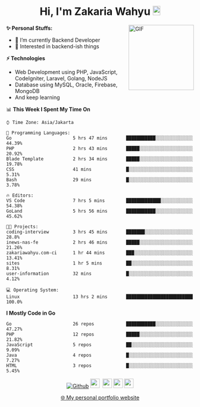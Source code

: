 <h1 align="center">Hi, I'm Zakaria Wahyu <img src="https://github.com/TheDudeThatCode/TheDudeThatCode/blob/master/Assets/Hi.gif" width="20px" height="25px"></h1>

<img align="right" alt="GIF" height="175px" src="https://www.nayakapratama.co.id/wp-content/uploads/2019/07/Website-Maintenance.gif" />

**✨ Personal Stuffs:**
- 🔭 I’m currently Backend Developer
- 🌱 Interested in backend-ish things

**⚡ Technologies**
- Web Development using PHP, JavaScript, CodeIgniter, Laravel, Golang, NodeJS
- Database using MySQL, Oracle, Firebase, MongoDB
- And keep learning

<!--START_SECTION:waka-->
📊 **This Week I Spent My Time On** 

```text
⌚︎ Time Zone: Asia/Jakarta

💬 Programming Languages: 
Go                       5 hrs 47 mins       ███████████░░░░░░░░░░░░░░   44.39% 
PHP                      2 hrs 43 mins       █████░░░░░░░░░░░░░░░░░░░░   20.92% 
Blade Template           2 hrs 34 mins       █████░░░░░░░░░░░░░░░░░░░░   19.78% 
CSS                      41 mins             █░░░░░░░░░░░░░░░░░░░░░░░░   5.31% 
Bash                     29 mins             █░░░░░░░░░░░░░░░░░░░░░░░░   3.78%

🔥 Editors: 
VS Code                  7 hrs 5 mins        █████████████░░░░░░░░░░░░   54.38% 
GoLand                   5 hrs 56 mins       ███████████░░░░░░░░░░░░░░   45.62%

🐱‍💻 Projects: 
coding-interview         3 hrs 45 mins       ███████░░░░░░░░░░░░░░░░░░   28.8% 
inews-nas-fe             2 hrs 46 mins       █████░░░░░░░░░░░░░░░░░░░░   21.26% 
zakariawahyu.com-ci      1 hr 44 mins        ███░░░░░░░░░░░░░░░░░░░░░░   13.41% 
sites                    1 hr 5 mins         ██░░░░░░░░░░░░░░░░░░░░░░░   8.31% 
user-information         32 mins             █░░░░░░░░░░░░░░░░░░░░░░░░   4.12%

💻 Operating System: 
Linux                    13 hrs 2 mins       █████████████████████████   100.0%

```

**I Mostly Code in Go** 

```text
Go                       26 repos            ███████████░░░░░░░░░░░░░░   47.27% 
PHP                      12 repos            █████░░░░░░░░░░░░░░░░░░░░   21.82% 
JavaScript               5 repos             ██░░░░░░░░░░░░░░░░░░░░░░░   9.09% 
Java                     4 repos             █░░░░░░░░░░░░░░░░░░░░░░░░   7.27% 
HTML                     3 repos             █░░░░░░░░░░░░░░░░░░░░░░░░   5.45%

```



<!--END_SECTION:waka-->

<p align="center">
<a href="https://github.com/zakariawahyu" target="_blank"><img alt="Github" src="https://img.shields.io/badge/GitHub-%2312100E.svg?&style=for-the-badge&logo=Github&logoColor=white" /></a>
<a href="https://www.twitter.com/_zakariawahyu"><img src="https://img.shields.io/badge/twitter-%231DA1F2.svg?&style=for-the-badge&logo=twitter&logoColor=white" height=25></a> 
<a href="https://www.linkedin.com/in/zakariawahyu"><img src="https://img.shields.io/badge/linkedin-%230077B5.svg?&style=for-the-badge&logo=linkedin&logoColor=white" height=25></a> 
<a href="https://www.instagram.com/_zakariawahyu"><img src="https://img.shields.io/badge/instagram-%23E4405F.svg?&style=for-the-badge&logo=instagram&logoColor=white" height=25></a>
<a href="https://medium.com/@zakariawahyu"><img src="https://img.shields.io/badge/Medium-12100E?style=for-the-badge&logo=medium&logoColor=white" height=25></a>
</p>
<p align="center"><a href="https://www.zakariawahyu.com" target="_blank">🌐 My personal portfolio website</a></p>
